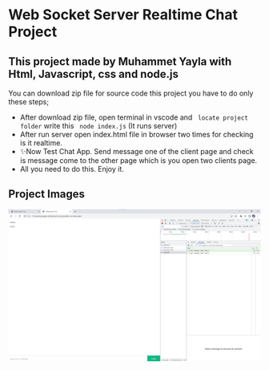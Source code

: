 # Web Socket Server  Realtime Chat Project 
## This project made by Muhammet Yayla with Html, Javascript, css and node.js

 You can download zip file for source code this project you have to do only these steps;
- After download zip file, open terminal in vscode and ``` locate project folder``` write this ``` node index.js``` (It runs server)
- After run server open index.html file in browser two times for checking is it realtime.
- ✨Now Test Chat App. Send message one of the client page and check is message come to the other page which is you open two clients page.
- All you need to do this. Enjoy it.
## Project Images
![](./img/chat.png)

